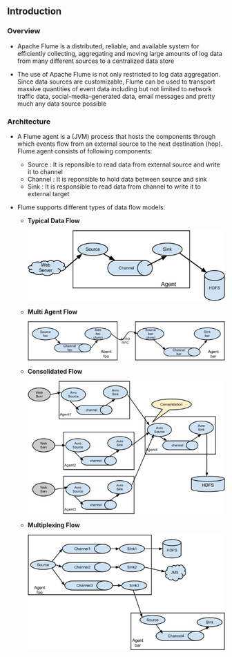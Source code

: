 ## Introduction

### Overview
* Apache Flume is a distributed, reliable, and available system for efficiently collecting, aggregating and moving large amounts of log data from many different sources to a centralized data store

* The use of Apache Flume is not only restricted to log data aggregation. Since data sources are customizable, Flume can be used to transport massive quantities of event data including but not limited to network traffic data, social-media-generated data, email messages and pretty much any data source possible 


### Architecture
* A Flume agent is a (JVM) process that hosts the components through which events flow from an external source to the next destination (hop). Flume agent consists of following components:
   * Source : It is reponsible to read data from external source and write it to channel
   * Channel : It is reponsible to hold data between source and sink
   * Sink : It is responsible to read data from channel to write it to external target

* Flume supports different types of data flow models:

  * **Typical Data Flow**
  
    ![Alt text](_images/_1_typical_data_flow.png?raw=true "Typical Data Flow")  

  * **Multi Agent Flow**
  
    ![Alt text](_images/_2_multi_agent_flow.png?raw=true "Multi Agent Flow")  

  * **Consolidated Flow**
  
    ![Alt text](_images/_3_consolidated_flow.png?raw=true "Consolidaed Flow")  

  * **Multiplexing Flow**
  
    ![Alt text](_images/_4_multiplexing_data_flow.png?raw=true "Multiplexing Data Flow")  
